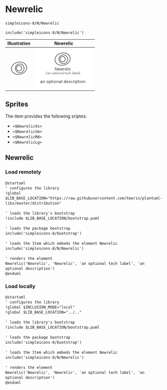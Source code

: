 # Newrelic


```text
simpleicons-8/N/Newrelic
```

```text
include('simpleicons-8/N/Newrelic')
```



| Illustration | Newrelic |
| :---: | :---: |
| ![illustration for Illustration](../../simpleicons-8/N/Newrelic.png) | ![illustration for Newrelic](../../simpleicons-8/N/Newrelic.Local.png) |



## Sprites
The item provides the following sriptes:

- `<$NewrelicXs>`
- `<$NewrelicSm>`
- `<$NewrelicMd>`
- `<$NewrelicLg>`





## Newrelic

### Load remotely
```plantuml
@startuml
' configures the library
!global $LIB_BASE_LOCATION="https://raw.githubusercontent.com/tmorin/plantuml-libs/master/distribution"

' loads the library's bootstrap
!include $LIB_BASE_LOCATION/bootstrap.puml

' loads the package bootstrap
include('simpleicons-8/bootstrap')

' loads the Item which embeds the element Newrelic
include('simpleicons-8/N/Newrelic')

' renders the element
Newrelic('Newrelic', 'Newrelic', 'an optional tech label', 'an optional description')
@enduml
```

### Load locally
```plantuml
@startuml
' configures the library
!global $INCLUSION_MODE="local"
!global $LIB_BASE_LOCATION="../.."

' loads the library's bootstrap
!include $LIB_BASE_LOCATION/bootstrap.puml

' loads the package bootstrap
include('simpleicons-8/bootstrap')

' loads the Item which embeds the element Newrelic
include('simpleicons-8/N/Newrelic')

' renders the element
Newrelic('Newrelic', 'Newrelic', 'an optional tech label', 'an optional description')
@enduml
```

